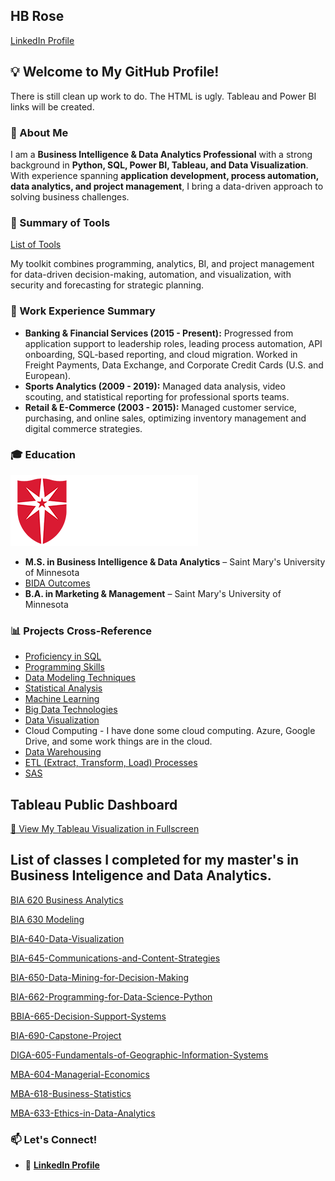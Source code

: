 ## HB Rose
[LinkedIn Profile](https://www.linkedin.com/in/hjalmaar-rose-ms-23a20851)

## 💡 Welcome to My GitHub Profile!
There is still clean up work to do. The HTML is ugly. Tableau and Power BI links will be created. 

### 👋 About Me

I am a **Business Intelligence & Data Analytics Professional** with a strong background in **Python, SQL, Power BI, Tableau, and Data Visualization**. With experience spanning **application development, process automation, data analytics, and project management**, I bring a data-driven approach to solving business challenges.

### 🔧 Summary of Tools
[List of Tools](https://github.com/HBRose-BIDA/Summary-of-Tools)

My toolkit combines programming, analytics, BI, and project management for data-driven decision-making, automation, and visualization, with security and forecasting for strategic planning.

### 🚀 Work Experience Summary

- **Banking & Financial Services (2015 - Present):** Progressed from application support to leadership roles, leading process automation, API onboarding, SQL-based reporting, and cloud migration. Worked in Freight Payments, Data Exchange, and Corporate Credit Cards (U.S. and European).
- **Sports Analytics (2009 - 2019):** Managed data analysis, video scouting, and statistical reporting for professional sports teams.
- **Retail & E-Commerce (2003 - 2015):** Managed customer service, purchasing, and online sales, optimizing inventory management and digital commerce strategies.

### 🎓 Education

![SMU Logo](https://raw.githubusercontent.com/HBRose-BIDA/Python/main/SMU-Logo_StackedHorizontalofM_FC_03_REV-WHT300.png)
- **M.S. in Business Intelligence & Data Analytics** – Saint Mary's University of Minnesota
-   [BIDA Outcomes](https://hbrose-bida.github.io/Python/MS_BIDA.html)
- **B.A. in Marketing & Management** – Saint Mary's University of Minnesota

### 📊 Projects Cross-Reference

- [Proficiency in SQL](https://hbrose-bida.github.io/Python/SQL.html)
- [Programming Skills](https://hbrose-bida.github.io/Python/Programming.html)
- [Data Modeling Techniques](https://hbrose-bida.github.io/Python/Data_Modeling.html)
- [Statistical Analysis](https://hbrose-bida.github.io/Python/Statistical_Analysis.html)
- [Machine Learning](https://hbrose-bida.github.io/Python/Machine_Learning.html)
- [Big Data Technologies](https://hbrose-bida.github.io/Python/Big_Data.html)
- [Data Visualization](https://hbrose-bida.github.io/Python/Visualization.html)
- Cloud Computing - I have done some cloud computing. Azure, Google Drive, and some work things are in the cloud.
- [Data Warehousing](https://hbrose-bida.github.io/Python/Data_Warehousing.html)
- [ETL (Extract, Transform, Load) Processes](https://hbrose-bida.github.io/Python/ETL.html)
- [SAS](https://hbrose-bida.github.io/Python/SAS.html)




## Tableau Public Dashboard

[🔗 View My Tableau Visualization in Fullscreen](https://public.tableau.com/views/Concessions11-13/Story1?:embed=y&:showVizHome=no)


## List of classes I completed for my master's in Business Inteligence and Data Analytics.

[BIA 620 Business Analytics](https://hbrose-bida.github.io/Classes/BIA_620.html)

[BIA 630 Modeling](https://hbrose-bida.github.io/Classes/BIA_630.html)

[BIA-640-Data-Visualization](https://hbrose-bida.github.io/Classes/BIA_640.html)

[BIA-645-Communications-and-Content-Strategies](https://hbrose-bida.github.io/Classes/BIA_645.html)

[BIA-650-Data-Mining-for-Decision-Making](https://hbrose-bida.github.io/Classes/BIA_650.html)

[BIA-662-Programming-for-Data-Science-Python](https://hbrose-bida.github.io/Classes/BIA_662.html)

[BBIA-665-Decision-Support-Systems](https://hbrose-bida.github.io/Classes/BIA_665.html)

[BIA-690-Capstone-Project](https://hbrose-bida.github.io/Classes/BIA_690.html)

[DIGA-605-Fundamentals-of-Geographic-Information-Systems](https://hbrose-bida.github.io/Classes/DIGA_605.html)

[MBA-604-Managerial-Economics](https://hbrose-bida.github.io/Classes/MBA_604.html)

[MBA-618-Business-Statistics](https://hbrose-bida.github.io/Classes/MBA_618.html)

[MBA-633-Ethics-in-Data-Analytics](https://hbrose-bida.github.io/Classes/MBA_633.html)



### 📫 Let's Connect!

- 💼 **[LinkedIn Profile](https://www.linkedin.com/in/hjalmaar-rose-ms-23a20851)**
